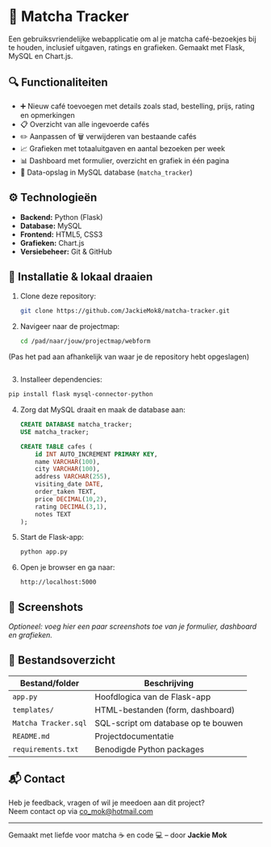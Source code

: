 # 🍵 Matcha Tracker

Een gebruiksvriendelijke webapplicatie om al je matcha café-bezoekjes bij te houden, inclusief uitgaven, ratings en grafieken. Gemaakt met Flask, MySQL en Chart.js.

## 🔍 Functionaliteiten

- ➕ Nieuw café toevoegen met details zoals stad, bestelling, prijs, rating en opmerkingen
- 📋 Overzicht van alle ingevoerde cafés
- ✏️ Aanpassen of 🗑️ verwijderen van bestaande cafés
- 📈 Grafieken met totaaluitgaven en aantal bezoeken per week
- 📊 Dashboard met formulier, overzicht en grafiek in één pagina
- 💾 Data-opslag in MySQL database (`matcha_tracker`)

## ⚙️ Technologieën

- **Backend:** Python (Flask)
- **Database:** MySQL
- **Frontend:** HTML5, CSS3
- **Grafieken:** Chart.js
- **Versiebeheer:** Git & GitHub

## 🧪 Installatie & lokaal draaien

1. Clone deze repository:
   ```bash
   git clone https://github.com/JackieMok8/matcha-tracker.git
   ```

2. Navigeer naar de projectmap:
   ```bash
   cd /pad/naar/jouw/projectmap/webform
(Pas het pad aan afhankelijk van waar je de repository hebt opgeslagen)
   ```
```

3. Installeer dependencies:

```bash
pip install flask mysql-connector-python
```

4. Zorg dat MySQL draait en maak de database aan:

   ```sql
   CREATE DATABASE matcha_tracker;
   USE matcha_tracker;

   CREATE TABLE cafes (
       id INT AUTO_INCREMENT PRIMARY KEY,
       name VARCHAR(100),
       city VARCHAR(100),
       address VARCHAR(255),
       visiting_date DATE,
       order_taken TEXT,
       price DECIMAL(10,2),
       rating DECIMAL(3,1),
       notes TEXT
   );
   ```

5. Start de Flask-app:
   ```bash
   python app.py
   ```

6. Open je browser en ga naar:
   ```
   http://localhost:5000
   ```

## 📸 Screenshots

*Optioneel: voeg hier een paar screenshots toe van je formulier, dashboard en grafieken.*

## 📁 Bestandsoverzicht

| Bestand/folder        | Beschrijving                      |
|-----------------------|------------------------------------|
| `app.py`              | Hoofdlogica van de Flask-app       |
| `templates/`          | HTML-bestanden (form, dashboard)   |
| `Matcha Tracker.sql`  | SQL-script om database op te bouwen|
| `README.md`           | Projectdocumentatie                |
| `requirements.txt`    | Benodigde Python packages          |

## 📬 Contact

Heb je feedback, vragen of wil je meedoen aan dit project?  
Neem contact op via [co_mok@hotmail.com](mailto:co_mok@hotmail.com)

---

Gemaakt met liefde voor matcha ☕ en code 💻 – door **Jackie Mok**
